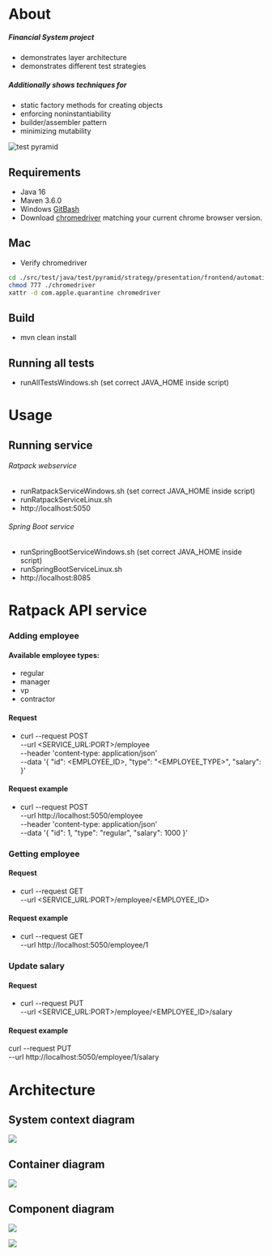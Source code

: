 # About

##### Financial System project
 * demonstrates layer architecture
 * demonstrates different test strategies

##### Additionally shows techniques for
* static factory methods for creating objects
* enforcing noninstantiability
* builder/assembler pattern
* minimizing mutability

![test pyramid](https://abstracta.us/wp-content/uploads/2015/10/Screen-Shot-2017-03-27-at-6.21.09-PM-min-1.png)

## Requirements
* Java 16
* Maven 3.6.0
* Windows [GitBash](https://gitforwindows.org)
* Download [chromedriver](https://chromedriver.chromium.org/downloads) matching your current chrome browser version.

## Mac
* Verify chromedriver
```bash
cd ./src/test/java/test/pyramid/strategy/presentation/frontend/automatization/resources/
chmod 777 ./chromedriver
xattr -d com.apple.quarantine chromedriver
```

## Build
* mvn clean install

## Running all tests
* runAllTestsWindows.sh (set correct JAVA_HOME inside script)

# Usage
## Running service
###### Ratpack webservice
* runRatpackServiceWindows.sh (set correct JAVA_HOME inside script)
* runRatpackServiceLinux.sh
* http://localhost:5050

###### Spring Boot service 
* runSpringBootServiceWindows.sh (set correct JAVA_HOME inside script)
* runSpringBootServiceLinux.sh
* http://localhost:8085

# Ratpack API service

### Adding employee
#### Available employee types:
* regular
* manager
* vp
* contractor

#### Request
* curl --request POST \
  --url <SERVICE_URL:PORT>/employee \
  --header 'content-type: application/json' \
  --data '{
  "id": <EMPLOYEE_ID>,
  "type": "<EMPLOYEE_TYPE>",
  "salary": <SALARY>
}'

#### Request example
* curl --request POST \
  --url http://localhost:5050/employee \
  --header 'content-type: application/json' \
  --data '{
  "id": 1,
  "type": "regular",
  "salary": 1000
}'

### Getting employee

#### Request
* curl --request GET \
  --url <SERVICE_URL:PORT>/employee/<EMPLOYEE_ID>

#### Request example
* curl --request GET \
  --url http://localhost:5050/employee/1

### Update salary

#### Request
* curl --request PUT \
  --url <SERVICE_URL:PORT>/employee/<EMPLOYEE_ID>/salary

#### Request example
curl --request PUT \
  --url http://localhost:5050/employee/1/salary

# Architecture

## System context diagram
![](doc/architecture/c4/level_1_system_context/financial_system_context.puml.png)

## Container diagram

![](doc/architecture/c4/level_2_container/financial_system_container.png)

## Component diagram

![](doc/architecture/c4/level_3_component/api_application_component.png)

![](doc/architecture/c4/level_3_component/web_application_component.png)

